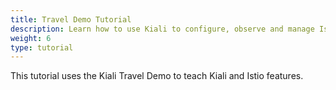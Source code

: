 ```yaml
---
title: Travel Demo Tutorial
description: Learn how to use Kiali to configure, observe and manage Istio.
weight: 6
type: tutorial
---
```


This tutorial uses the Kiali Travel Demo to teach Kiali and Istio features.
